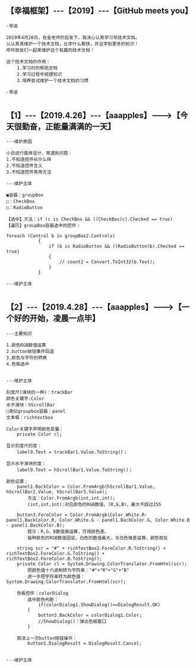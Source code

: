 #
【幸福框架】---【2019】---【GitHub meets you】
-
	-导读
	
	2019年4月26日，在金老师的启发下，我决心认真学习写技术文档。
	认认真真维护一个技术文档，比学什么都快，并且学到更多的知识！
	呼吁朋友们一起来维护这个有趣的技术文档！
	
	这个技术文档的作用：
		1.学习时的帮助文档
		2.学习过程中梳理知识
		3.培养尝试维护一个技术文档的习惯
	
	-导读
#
【1】---【2019.4.26】---【aaapples】--->【今天很勤奋，正能量满满的一天】
-	
	---维护原因
					
	小白进行窗体设计，常遇到问题：
	1.不知道控件长什么样
	2.不知道控件含义
	3.不知道控件常用方法
	
	---维护主体
	
	▣容器：groupBox
	▢：CheckBox
	◯：RadioButton	
	
	【选中】方法：if (c is CheckBox && ((CheckBox)c).Checked == true)
	【遍历】groupBox容器选中的控件：
		    
	foreach (Control b in groupBox2.Controls)
				{
					if (b is RadioButton && ((RadioButton)b).Checked == true)
					{
						// count2 = Convert.ToInt32(b.Text);
					}
				}
				
	---维护主体
#
【2】---【2019.4.28】---【aaapples】--->【一个好的开始，凌晨一点毕】
-	
	---主要知识
	
	1.颜色RGB数值运算
	2.button按钮事件回退
	3.颜色与字符的转换
	4.色板选中
						
	
	---维护主体
	
	刻度尺(滑块的一种)：trackBar
	颜色关键字:Color
	水平滑块：hScrollBar
	▢类似groupbox容器：panel
	文本框：richtextbox	
	
	Color关键字声明颜色变量：
		private Color cl;
		
	显示刻度尺的度：
		label9.Text = trackBar1.Value.ToString()；
		
	显示水平滑块的度：
		label9.Text = hScrollBar1.Value.ToString()；

	颜色设置：
		panel1.BackColor = Color.FromArgb(hScrollBar1.Value, hScrollBar2.Value, hScrollBar3.Value);
			方法：Color.FromArgb(int,int,int);
			(int,int,int):对应颜色的RGB数值，(R,G,B)，最大不超过255
			
		button3.ForeColor = Color.FromArgb(Color.White.R-panel1.BackColor.R, Color.White.G - panel1.BackColor.G, Color.White.B - panel1.BackColor.B);
			提示：R,G，B数值做运算，可得颜色差。
		    每种颜色的RGB数值固定，白色的数值最大，与白色做差运算，颜色取反
				
		string scr = "#" + richTextBox2.ForeColor.R.ToString() + richTextBox2.ForeColor.G.ToString() + richTextBox2.ForeColor.B.ToString();
		private Color cl = System.Drawing.ColorTranslator.FromHtml(scr);	
			把颜色值十六进制转为字符串："#"+"R"+"G"+"B"
			进一步把字符串转为颜色值：System.Drawing.ColorTranslator.FromHtml(scr);
			
		色板控件：colorDialog
			选中颜色判断：
				if(colorDialog1.ShowDialog()==DialogResult.OK)
            {
                button3.BackColor = colorDialog1.Color;
				//ShowDialog()：弹出色板窗口
            }
			
		取消上一次button按钮操作：	
			button1.DialogResult = DialogResult.Cancel;

	
	---维护主体





































